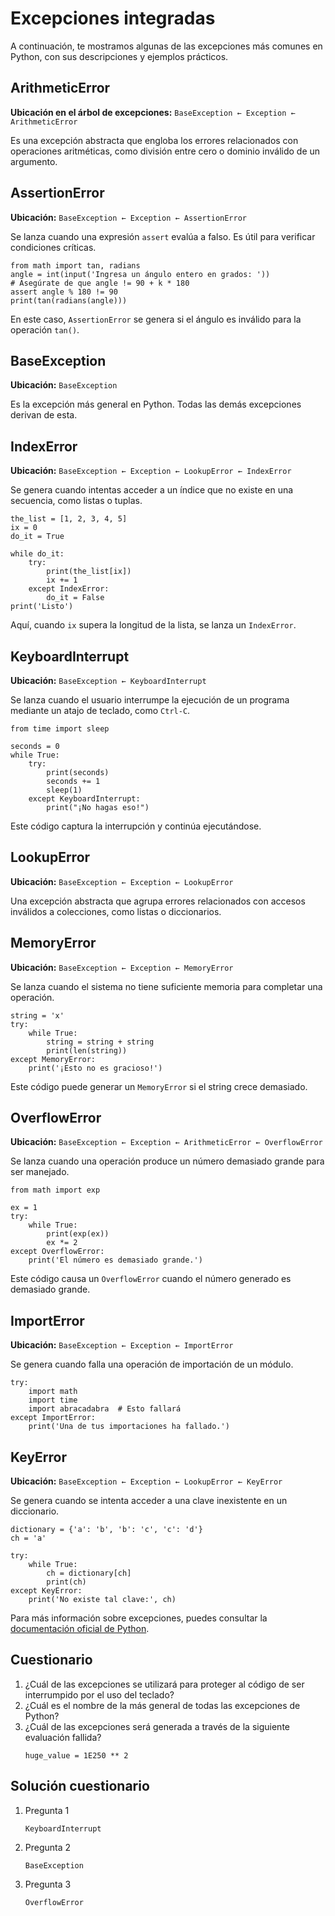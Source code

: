 
# Excepciones integradas

A continuación, te mostramos algunas de las excepciones más comunes en Python, con sus descripciones y ejemplos prácticos.

## ArithmeticError
**Ubicación en el árbol de excepciones:** `BaseException ← Exception ← ArithmeticError`

Es una excepción abstracta que engloba los errores relacionados con operaciones aritméticas, como división entre cero o dominio inválido de un argumento.


## AssertionError
**Ubicación:** `BaseException ← Exception ← AssertionError`

Se lanza cuando una expresión `assert` evalúa a falso. Es útil para verificar condiciones críticas.

```
from math import tan, radians
angle = int(input('Ingresa un ángulo entero en grados: '))
# Asegúrate de que angle != 90 + k * 180
assert angle % 180 != 90
print(tan(radians(angle)))
```
En este caso, `AssertionError` se genera si el ángulo es inválido para la operación `tan()`.


## BaseException
**Ubicación:** `BaseException`

Es la excepción más general en Python. Todas las demás excepciones derivan de esta.

## IndexError
**Ubicación:** `BaseException ← Exception ← LookupError ← IndexError`

Se genera cuando intentas acceder a un índice que no existe en una secuencia, como listas o tuplas.


```
the_list = [1, 2, 3, 4, 5]
ix = 0
do_it = True

while do_it:
    try:
        print(the_list[ix])
        ix += 1
    except IndexError:
        do_it = False
print('Listo')
```
Aquí, cuando `ix` supera la longitud de la lista, se lanza un `IndexError`.

## KeyboardInterrupt
**Ubicación:** `BaseException ← KeyboardInterrupt`

Se lanza cuando el usuario interrumpe la ejecución de un programa mediante un atajo de teclado, como `Ctrl-C`.


```
from time import sleep

seconds = 0
while True:
    try:
        print(seconds)
        seconds += 1
        sleep(1)
    except KeyboardInterrupt:
        print("¡No hagas eso!")
```
Este código captura la interrupción y continúa ejecutándose.

## LookupError
**Ubicación:** `BaseException ← Exception ← LookupError`

Una excepción abstracta que agrupa errores relacionados con accesos inválidos a colecciones, como listas o diccionarios.

## MemoryError
**Ubicación:** `BaseException ← Exception ← MemoryError`

Se lanza cuando el sistema no tiene suficiente memoria para completar una operación.


```
string = 'x'
try:
    while True:
        string = string + string
        print(len(string))
except MemoryError:
    print('¡Esto no es gracioso!')
```
Este código puede generar un `MemoryError` si el string crece demasiado.

## OverflowError
**Ubicación:** `BaseException ← Exception ← ArithmeticError ← OverflowError`

Se lanza cuando una operación produce un número demasiado grande para ser manejado.


```
from math import exp

ex = 1
try:
    while True:
        print(exp(ex))
        ex *= 2
except OverflowError:
    print('El número es demasiado grande.')
```
Este código causa un `OverflowError` cuando el número generado es demasiado grande.

## ImportError
**Ubicación:** `BaseException ← Exception ← ImportError`

Se genera cuando falla una operación de importación de un módulo.


```
try:
    import math
    import time
    import abracadabra  # Esto fallará
except ImportError:
    print('Una de tus importaciones ha fallado.')
```

## KeyError
**Ubicación:** `BaseException ← Exception ← LookupError ← KeyError`

Se genera cuando se intenta acceder a una clave inexistente en un diccionario.


```
dictionary = {'a': 'b', 'b': 'c', 'c': 'd'}
ch = 'a'

try:
    while True:
        ch = dictionary[ch]
        print(ch)
except KeyError:
    print('No existe tal clave:', ch)
```

Para más información sobre excepciones, puedes consultar la [documentación oficial de Python](https://docs.python.org/3.6/library/exceptions.html).

## Cuestionario

1. ¿Cuál de las excepciones se utilizará para proteger al código de ser interrumpido por el uso del teclado?
2. ¿Cuál es el nombre de la más general de todas las excepciones de Python?
3. ¿Cuál de las excepciones será generada a través de la siguiente evaluación fallida?
    ```
    huge_value = 1E250 ** 2
    ```

## Solución cuestionario

1. Pregunta 1

    `KeyboardInterrupt`

2. Pregunta 2

    `BaseException`

3. Pregunta 3

    `OverflowError`